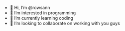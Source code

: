 - 👋 Hi, I’m @rowsann
- 👀 I’m interested in programming
- 🌱 I’m currently learning coding
- 💞️ I’m looking to collaborate on working with you guys


<!---
rowsann/rowsann is a ✨ special ✨ repository because its `README.md` (this file) appears on your GitHub profile.
You can click the Preview link to take a look at your changes.
--->
